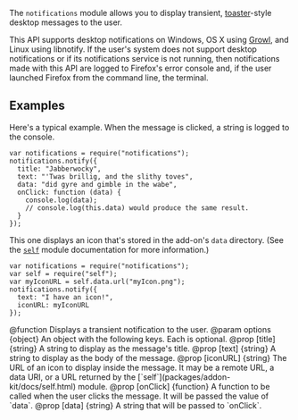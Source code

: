 <!-- contributed by Drew Willcoxon [adw@mozilla.com]  -->

The `notifications` module allows you to display transient,
[toaster](http://en.wikipedia.org/wiki/Toast_%28computing%29)-style
desktop messages to the user.

This API supports desktop notifications on Windows, OS X using
[Growl](http://growl.info/), and Linux using libnotify.  If the user's system
does not support desktop notifications or if its notifications service is not
running, then notifications made with this API are logged to Firefox's error
console and, if the user launched Firefox from the command line, the terminal.

Examples
--------

Here's a typical example.  When the message is clicked, a string is logged to
the console.

    var notifications = require("notifications");
    notifications.notify({
      title: "Jabberwocky",
      text: "'Twas brillig, and the slithy toves",
      data: "did gyre and gimble in the wabe",
      onClick: function (data) {
        console.log(data);
        // console.log(this.data) would produce the same result.
      }
    });

This one displays an icon that's stored in the add-on's `data` directory.  (See
the [`self`](packages/addon-kit/docs/self.html) module documentation for more information.)

    var notifications = require("notifications");
    var self = require("self");
    var myIconURL = self.data.url("myIcon.png");
    notifications.notify({
      text: "I have an icon!",
      iconURL: myIconURL
    });


<api name="notify">
@function
  Displays a transient notification to the user.
@param options {object}
  An object with the following keys.  Each is optional.
  @prop [title] {string}
    A string to display as the message's title.
  @prop [text] {string}
    A string to display as the body of the message.
  @prop [iconURL] {string}
    The URL of an icon to display inside the message.  It may be a remote URL,
    a data URI, or a URL returned by the [`self`](packages/addon-kit/docs/self.html)
    module.
  @prop [onClick] {function}
    A function to be called when the user clicks the message.  It will be passed
    the value of `data`.
  @prop [data] {string}
    A string that will be passed to `onClick`.
</api>
